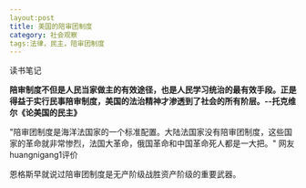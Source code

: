 ```yaml
---
layout:post
title: 美国的陪审团制度
category: 社会观察
tags:法律，民主，陪审团制度
---
```


读书笔记

**陪审制度不但是人民当家做主的有效途径，也是人民学习统治的最有效手段。正是得益于实行民事陪审制度，美国的法治精神才渗透到了社会的所有阶层。--托克维尔《论美国的民主》**

"陪审团制度是海洋法国家的一个标准配置。大陆法国家没有陪审团制度，这些国家的革命就非常惨烈，法国大革命，俄国革命和中国革命死人都是一大把。" 网友huangnigang1评价

恩格斯早就说过陪审团制度是无产阶级战胜资产阶级的重要武器。

